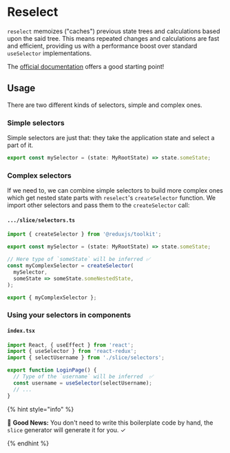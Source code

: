 # Reselect

`reselect` memoizes ("caches") previous state trees and calculations based upon the said tree. This means repeated changes and calculations are fast and efficient, providing us with a performance boost over standard `useSelector` implementations.

The [official documentation](https://github.com/reactjs/reselect) offers a good starting point!

## Usage

There are two different kinds of selectors, simple and complex ones.

### Simple selectors

Simple selectors are just that: they take the application state and select a part of it.

```ts
export const mySelector = (state: MyRootState) => state.someState;
```

### Complex selectors

If we need to, we can combine simple selectors to build more complex ones which get nested state parts with `reselect`'s `createSelector` function. We import other selectors and pass them to the `createSelector` call:

#### `.../slice/selectors.ts`

```ts
import { createSelector } from '@reduxjs/toolkit';

export const mySelector = (state: MyRootState) => state.someState;

// Here type of `someState` will be inferred ✅
const myComplexSelector = createSelector(
  mySelector,
  someState => someState.someNestedState,
);

export { myComplexSelector };
```

### Using your selectors in components

#### `index.tsx`

```ts
import React, { useEffect } from 'react';
import { useSelector } from 'react-redux';
import { selectUsername } from './slice/selectors';

export function LoginPage() {
  // Type of the `username` will be inferred  ✅
  const username = useSelector(selectUsername);
  // ...
}
```

{% hint style="info" %}

🎉 **Good News:** You don't need to write this boilerplate code by hand, the `slice` generator will generate it for you. ✓

{% endhint %}

